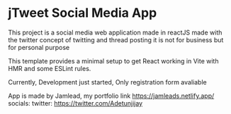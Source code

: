 # jTweet Social Media App

This project is a social media web application made in reactJS made with the twitter concept of twitting and thread posting
it is not for business but for personal purpose

This template provides a minimal setup to get React working in Vite with HMR and some ESLint rules.

Currently, Development just started, Only registration form avaliable

App is made by Jamlead, my portfolio link https://jamleads.netlify.app/ socials: twitter: https://twitter.com/Adetunjijay
